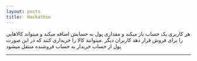 ```yaml
---
layout: posts
title:  Hackathon
---
```


هر کاربری یک حساب باز میکند و مقداری پول به حسابش اضافه میکند و میتواند کالاهایی را برای فروش قرار دهد کاربران دیگر .میتوانند کالا را خریداری کنند که در این صورت پول از حساب خریدار به حساب فروشنده منتقل میشود



---
